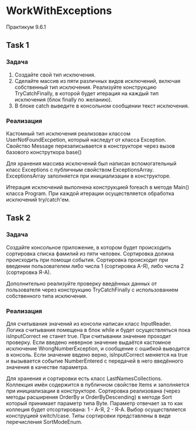 # WorkWithExceptions
 Практикум 9.6.1

## Task 1
### Задача

1. Создайте свой тип исключения.
2. Сделайте массив из пяти различных видов исключений, включая собственный тип исключения. Реализуйте конструкцию TryCatchFinally, в которой будет итерация на каждый тип исключения (блок finally по желанию).
3. В блоке catch выведите в консольном сообщении текст исключения.

### Реализация
Кастомный тип исключения реализован классом UserNotFoundExcpetion, который наследут от класса Exception.
Свойство Message перезаписывается в конструкторе через вызов базового конструткора base()

Для хранения массива исключений был написан вспомогательный класс Exceptions с публичным свойством ExceptionsArray.
ExceptionsArray заполняется при инициализации в конструкторе.

Итерация исключений выполнена конструкцией foreach в методе Main() класса Program. 
При каждой итерации осуществляется обработка исключений try/catch'ем.

## Task 2
### Задача
Создайте консольное приложение, в котором будет происходить сортировка списка фамилий из пяти человек. Сортировка должна происходить при помощи события. Сортировка происходит при введении пользователем либо числа 1 (сортировка А-Я), либо числа 2 (сортировка Я-А).

Дополнительно реализуйте проверку введённых данных от пользователя через конструкцию TryCatchFinally с использованием собственного типа исключения.

### Реализация
Для считывания значений из консоли написан класс InputReader.
Логика считывания помещена в блок while и будет осуществляться пока isInputCorrect не станет true.
При считывании значение проходит проверку. Если введено неверное значение выдаётся кастомное исключение WrongNumberException, и сообщение с ошибкой выводится в консоль.
Если значение ввдено верно, isInputCorrect меняется на true и вызывается событие NumberEntered с передачей в него введённого значения в качестве параметра.

Для хранения и сортировки есть класс LastNamesCollections. 
Коллекция имён содержится в публичном свойстве Items и заполняется при инициализации в конструкторе.
Сортировка реализована (через методы расширения OrderBy и OrderByDescending) в методе Sort который принимает параметр типа Byte.
Параметр отвечает за то как коллеция будет отсортирована: 1 - А-Я, 2 - Я-А.
Выбор осуществляется конструцией switch/case.
Типы сортировки представлены в виде перечисления SortModeEnum.